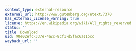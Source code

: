 ```yaml
---
content_type: external-resource
external_url: http://www.gutenberg.org/etext/7370
has_external_license_warning: true
license: https://en.wikipedia.org/wiki/All_rights_reserved
status: ''
title: Download
uid: 90e02efc-337e-4a2c-8cf1-d5fac6a11bcc
wayback_url: ''
---
```

